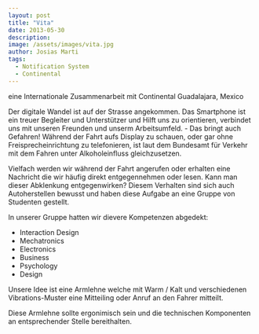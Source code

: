 ```yaml
---
layout: post
title: "Vita"
date: 2013-05-30
description: 
image: /assets/images/vita.jpg
author: Josias Marti
tags: 
  - Notification System
  - Continental
---
```

eine Internationale Zusammenarbeit mit Continental Guadalajara, Mexico

Der digitale Wandel ist auf der Strasse angekommen. Das Smartphone ist ein treuer Begleiter und Unterstützer und Hilft uns zu orientieren, verbindet uns mit unseren Freunden und unserm Arbeitsumfeld. - Das bringt auch Gefahren! Während der Fahrt aufs Display zu schauen, oder gar ohne Freisprecheinrichtung zu telefonieren, ist laut dem Bundesamt für Verkehr mit dem Fahren unter Alkoholeinfluss gleichzusetzen.

Vielfach werden wir während der Fahrt angerufen oder erhalten eine Nachricht die wir häufig direkt entgegennehmen oder lesen. Kann man dieser Abklenkung entgegenwirken? Diesem Verhalten sind sich auch Autoherstellen bewusst und haben diese Aufgabe an eine Gruppe von Studenten gestellt.

In unserer Gruppe hatten wir dievere Kompetenzen abgedekt:
- Interaction Design
- Mechatronics
- Electronics
- Business
- Psychology
- Design

Unsere Idee ist eine Armlehne welche mit Warm / Kalt und verschiedenen Vibrations-Muster eine Mitteiling oder Anruf an den Fahrer mitteilt.

Diese Armlehne sollte ergonimisch sein und die technischen Komponenten an entsprechender Stelle bereithalten.
